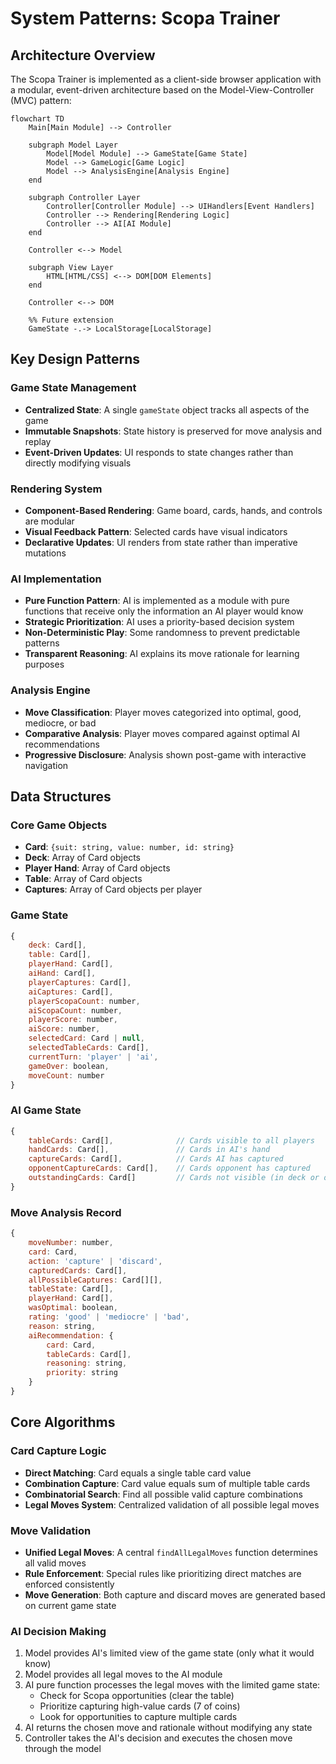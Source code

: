 # System Patterns: Scopa Trainer

## Architecture Overview

The Scopa Trainer is implemented as a client-side browser application with a modular, event-driven architecture based on the Model-View-Controller (MVC) pattern:

```mermaid
flowchart TD
    Main[Main Module] --> Controller
    
    subgraph Model Layer
        Model[Model Module] --> GameState[Game State]
        Model --> GameLogic[Game Logic]
        Model --> AnalysisEngine[Analysis Engine]
    end
    
    subgraph Controller Layer
        Controller[Controller Module] --> UIHandlers[Event Handlers]
        Controller --> Rendering[Rendering Logic]
        Controller --> AI[AI Module]
    end
    
    Controller <--> Model
    
    subgraph View Layer
        HTML[HTML/CSS] <--> DOM[DOM Elements]
    end
    
    Controller <--> DOM
    
    %% Future extension
    GameState -.-> LocalStorage[LocalStorage]
```

## Key Design Patterns

### Game State Management
- **Centralized State**: A single `gameState` object tracks all aspects of the game
- **Immutable Snapshots**: State history is preserved for move analysis and replay
- **Event-Driven Updates**: UI responds to state changes rather than directly modifying visuals

### Rendering System
- **Component-Based Rendering**: Game board, cards, hands, and controls are modular
- **Visual Feedback Pattern**: Selected cards have visual indicators
- **Declarative Updates**: UI renders from state rather than imperative mutations

### AI Implementation
- **Pure Function Pattern**: AI is implemented as a module with pure functions that receive only the information an AI player would know
- **Strategic Prioritization**: AI uses a priority-based decision system
- **Non-Deterministic Play**: Some randomness to prevent predictable patterns
- **Transparent Reasoning**: AI explains its move rationale for learning purposes

### Analysis Engine
- **Move Classification**: Player moves categorized into optimal, good, mediocre, or bad
- **Comparative Analysis**: Player moves compared against optimal AI recommendations
- **Progressive Disclosure**: Analysis shown post-game with interactive navigation

## Data Structures

### Core Game Objects
- **Card**: `{suit: string, value: number, id: string}`
- **Deck**: Array of Card objects
- **Player Hand**: Array of Card objects
- **Table**: Array of Card objects
- **Captures**: Array of Card objects per player

### Game State
```javascript
{
    deck: Card[],
    table: Card[],
    playerHand: Card[],
    aiHand: Card[],
    playerCaptures: Card[],
    aiCaptures: Card[],
    playerScopaCount: number,
    aiScopaCount: number,
    playerScore: number,
    aiScore: number,
    selectedCard: Card | null,
    selectedTableCards: Card[],
    currentTurn: 'player' | 'ai',
    gameOver: boolean,
    moveCount: number
}
```

### AI Game State
```javascript
{
    tableCards: Card[],              // Cards visible to all players
    handCards: Card[],               // Cards in AI's hand
    captureCards: Card[],            // Cards AI has captured
    opponentCaptureCards: Card[],    // Cards opponent has captured 
    outstandingCards: Card[]         // Cards not visible (in deck or opponent's hand)
}
```

### Move Analysis Record
```javascript
{
    moveNumber: number,
    card: Card,
    action: 'capture' | 'discard',
    capturedCards: Card[],
    allPossibleCaptures: Card[][],
    tableState: Card[],
    playerHand: Card[],
    wasOptimal: boolean,
    rating: 'good' | 'mediocre' | 'bad',
    reason: string,
    aiRecommendation: {
        card: Card,
        tableCards: Card[],
        reasoning: string,
        priority: string
    }
}
```

## Core Algorithms

### Card Capture Logic
- **Direct Matching**: Card equals a single table card value
- **Combination Capture**: Card value equals sum of multiple table cards
- **Combinatorial Search**: Find all possible valid capture combinations
- **Legal Moves System**: Centralized validation of all possible legal moves

### Move Validation
- **Unified Legal Moves**: A central `findAllLegalMoves` function determines all valid moves
- **Rule Enforcement**: Special rules like prioritizing direct matches are enforced consistently
- **Move Generation**: Both capture and discard moves are generated based on current game state

### AI Decision Making
1. Model provides AI's limited view of the game state (only what it would know)
2. Model provides all legal moves to the AI module
3. AI pure function processes the legal moves with the limited game state:
   - Check for Scopa opportunities (clear the table)
   - Prioritize capturing high-value cards (7 of coins)
   - Look for opportunities to capture multiple cards
4. AI returns the chosen move and rationale without modifying any state
5. Controller takes the AI's decision and executes the chosen move through the model
